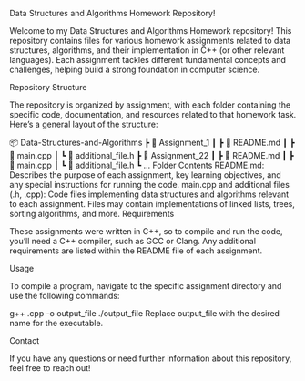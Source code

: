 Data Structures and Algorithms Homework Repository!

Welcome to my Data Structures and Algorithms Homework repository! This repository contains files for various homework assignments related to data structures, algorithms, and their implementation in C++ (or other relevant languages). Each assignment tackles different fundamental concepts and challenges, helping build a strong foundation in computer science.

Repository Structure

The repository is organized by assignment, with each folder containing the specific code, documentation, and resources related to that homework task. Here’s a general layout of the structure:

📦 Data-Structures-and-Algorithms
 ┣ 📂 Assignment_1
 ┃ ┣ 📜 README.md
 ┃ ┣ 📜 main.cpp
 ┃ ┗ 📜 additional_file.h
 ┣ 📂 Assignment_22
 ┃ ┣ 📜 README.md
 ┃ ┣ 📜 main.cpp
 ┃ ┗ 📜 additional_file.h
 ┗ ...
Folder Contents
README.md: Describes the purpose of each assignment, key learning objectives, and any special instructions for running the code.
main.cpp and additional files (.h, .cpp): Code files implementing data structures and algorithms relevant to each assignment. Files may contain implementations of linked lists, trees, sorting algorithms, and more.
Requirements

These assignments were written in C++, so to compile and run the code, you’ll need a C++ compiler, such as GCC or Clang. Any additional requirements are listed within the README file of each assignment.

Usage

To compile a program, navigate to the specific assignment directory and use the following commands:

g++ <filename>.cpp -o output_file
./output_file
Replace output_file with the desired name for the executable.

Contact

If you have any questions or need further information about this repository, feel free to reach out!
